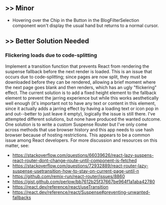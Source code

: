 ## >> Minor
- Hovering over the Chip in the Button in the BlogFilterSelection component won't display the usual hand but returns to a normal cursor. 

## >> Better Solution Needed
### Flickering loads due to code-splitting
Implement a transition function that prevents React from rendering the suspense fallback before the next render is loaded. This is an issue that occurs due to code-splitting; since pages are now split, they must be downloaded before they can be rendered, allowing a brief moment where the next page goes blank and then renders, which has an ugly "flickering" effect. The current solution is to add a fixed height element to the fallback element to prevent the jarring experience but while this works aesthetically well enough (it's important not to have any text or content in this element, since it actually adds a jarring effect by having a loading text or icon pop in and out--better to just leave it empty), logically the issue is still there. I've attempted different solutions, but none have produced the wanted outcome. One solution is to write a custom Suspense Router but I've only come across methods that use browser history and this app needs to use hash browser because of hosting restrictions. This appears to be a common issue among React developers. For more discussion and resources on this matter, see:
-   https://stackoverflow.com/questions/66039626/react-lazy-suspens-react-router-dont-change-route-until-component-is-fetched
-   https://stackoverflow.com/questions/72932889/react-router-lazy-suspense-usetransition-how-to-stay-on-current-page-until-n
-   https://github.com/remix-run/react-router/issues/8860
-   https://gist.github.com/perlow/bb7612b25f37667be964f1a1aba42780
-   https://react.dev/reference/react/useTransition
-   https://react.dev/reference/react/Suspense#preventing-unwanted-fallbacks